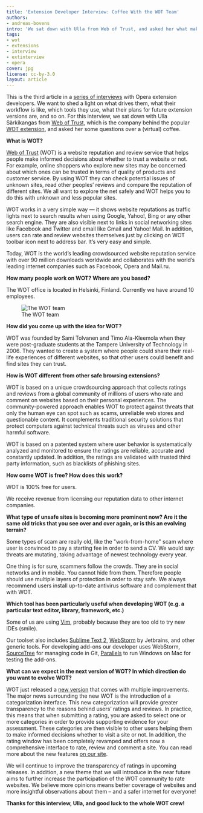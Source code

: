 ```yaml
---
title: 'Extension Developer Interview: Coffee With the WOT Team'
authors:
- andreas-bovens
intro: 'We sat down with Ulla from Web of Trust, and asked her what makes WOT special, how the service makes money, which extension development tools the WOT developers use, and much more.'
tags:
- wot
- extensions
- interview
- extinterview
- opera
cover: jpg
license: cc-by-3.0
layout: article
---
```


This is the third article in a [series of interviews][1] with Opera extension developers. We want to shed a light on what drives them, what their workflow is like, which tools they use, what their plans for future extension versions are, and so on. For this interview, we sat down with Ulla Särkikangas from [Web of Trust][2], which is the company behind the popular [WOT extension][3], and asked her some questions over a (virtual) coffee.

[1]: /tags/extinterview/
[2]: http://www.mywot.com
[3]: https://addons.opera.com/en/extensions/details/wot/

**What is WOT?**

[Web of Trust][4] (WOT) is a website reputation and review service that helps people make informed decisions about whether to trust a website or not. For example, online shoppers who explore new sites may be concerned about which ones can be trusted in terms of quality of products and customer service. By using WOT they can check potential issues of unknown sites, read other peoples’ reviews and compare the reputation of different sites. We all want to explore the net safely and WOT helps you to do this with unknown and less popular sites.

[4]: http://www.mywot.com

WOT works in a very simple way — it shows website reputations as traffic lights next to search results when using Google, Yahoo!, Bing or any other search engine. They are also visible next to links in social networking sites like Facebook and Twitter and email like Gmail and Yahoo! Mail. In addition, users can rate and review websites themselves just by clicking on WOT toolbar icon next to address bar. It’s very easy and simple.

Today, WOT is the world’s leading crowdsourced website reputation service with over 90 million downloads worldwide and collaborates with the world’s leading internet companies such as Facebook, Opera and Mail.ru.

**How many people work on WOT? Where are you based?**

The WOT office is located in Helsinki, Finland. Currently we have around 10 employees.

<figure class="figure">
	<img src="{{ page.id }}/team.jpg" alt="The WOT team" class="figure__media">
	<figcaption class="figure__caption">The WOT team</figcaption>
</figure>

**How did you come up with the idea for WOT?**

WOT was founded by Sami Tolvanen and Timo Ala-Kleemola when they were post-graduate students at the Tampere University of Technology in 2006. They wanted to create a system where people could share their real-life experiences of different websites, so that other users could benefit and find sites they can trust.

**How is WOT different from other safe browsing extensions?**

WOT is based on a unique crowdsourcing approach that collects ratings and reviews from a global community of millions of users who rate and comment on websites based on their personal experiences. The community-powered approach enables WOT to protect against threats that only the human eye can spot such as scams, unreliable web stores and questionable content. It complements traditional security solutions that protect computers against technical threats such as viruses and other harmful software.

WOT is based on a patented system where user behavior is systematically analyzed and monitored to ensure the ratings are reliable, accurate and constantly updated. In addition, the ratings are validated with trusted third party information, such as blacklists of phishing sites.

**How come WOT is free? How does this work?**

WOT is 100% free for users.

We receive revenue from licensing our reputation data to other internet companies.

**What type of unsafe sites is becoming more prominent now? Are it the same old tricks that you see over and over again, or is this an evolving terrain?**

Some types of scam are really old, like the "work-from-home" scam where user is convinced to pay a starting fee in order to send a CV. We would say: threats are mutating, taking advantage of newest technology every year.

One thing is for sure, scammers follow the crowds. They are in social networks and in mobile. You cannot hide from them. Therefore people should use multiple layers of protection in order to stay safe. We always recommend users install up-to-date antivirus software and complement that with WOT.

**Which tool has been particularly useful when developing WOT (e.g. a particular text editor, library, framework, etc.)**

Some of us are using [Vim][6], probably because they are too old to try new IDEs (smile).

[6]: http://www.vim.org/

Our toolset also includes [Sublime Text 2][7], [WebStorm][8] by Jetbrains, and other generic tools. For developing add-ons our developer uses WebStorm, [SourceTree][9] for managing code in Git, [Parallels][10] to run Windows on Mac for testing the add-ons.

[7]: http://www.sublimetext.com/2
[8]: http://www.jetbrains.com/webstorm/
[9]: http://www.sourcetreeapp.com
[10]: http://www.parallels.com

**What can we expect in the next version of WOT? In which direction do you want to evolve WOT?**

WOT just released a [new version][11] that comes with multiple improvements. The major news surrounding the new WOT is the introduction of a categorization interface. This new categorization will provide greater transparency to the reasons behind users’ ratings and reviews. In practice, this means that when submitting a rating, you are asked to select one or more categories in order to provide supporting evidence for your assessment. These categories are then visible to other users helping them to make informed decisions whether to visit a site or not. In addition, the rating window has been completely revamped and offers now a comprehensive interface to rate, review and comment a site. You can read more about the new features [on our site][12].

[11]: http://www.mywot.com
[12]: http://www.mywot.com/en/newwot

We will continue to improve the transparency of ratings in upcoming releases. In addition, a new theme that we will introduce in the near future aims to further increase the participation of the WOT community to rate websites. We believe more opinions means better coverage of websites and more insightful observations about them – and a safer internet for everyone!

**Thanks for this interview, Ulla, and good luck to the whole WOT crew!**
